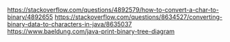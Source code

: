 https://stackoverflow.com/questions/4892579/how-to-convert-a-char-to-binary/4892655
https://stackoverflow.com/questions/8634527/converting-binary-data-to-characters-in-java/8635037
https://www.baeldung.com/java-print-binary-tree-diagram